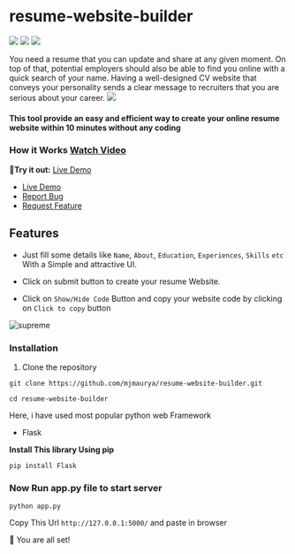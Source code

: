 # resume-website-builder

![](https://img.shields.io/github/stars/mjmaurya/resume-website-builder)
![](https://img.shields.io/github/forks/mjmaurya/resume-website-builder)
![](https://img.shields.io/github/license/mjmaurya/resume-website-builder)

You need a resume that you can update and share at any given moment. On top of that, potential employers should also be able to find you online with a quick search of your name. Having a well-designed CV website that conveys your personality sends a clear message to recruiters that you are serious about your career.
![](https://user-images.githubusercontent.com/45433443/91645295-9625ac00-ea61-11ea-8e49-7201dc401e37.png)



#### This tool provide an easy and efficient way to create your online resume website within 10 minutes without any coding

### How it Works [Watch Video](https://youtu.be/HMUmI9kfSDc)

🚀**Try it out:** [Live Demo](http://www.codescript.run/)

- [Live Demo](http://www.codescript.run/)
- [Report Bug](https://github.com/mjmaurya/resume-website-builder/issues/new/choose)
- [Request Feature](https://github.com/mjmaurya/resume-website-builder/issues/new/choose)

## Features

- Just fill some details like ```Name```, ```About```, ```Education```, ```Experiences```, ```Skills``` ```etc``` With a Simple and attractive UI.

- Click on submit button to create your resume Website.
- Click on ```Show/Hide Code``` Button and copy your website code by clicking on ```Click to copy``` button


![supreme](https://user-images.githubusercontent.com/45433443/94005517-0652f380-fdbc-11ea-9a00-82bc29ac1451.png)

### Installation
1. Clone the repository

```git clone https://github.com/mjmaurya/resume-website-builder.git```

```cd resume-website-builder```

Here, i have used most popular python web Framework
- Flask

**Install This library Using pip**

```pip install Flask```

### Now Run app.py file to start server

```python app.py```

Copy This Url ```http://127.0.0.1:5000/``` and paste in browser

🌟 You are all set!

